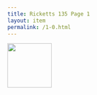 ```yaml
---
title: Ricketts 135 Page 1
layout: item
permalink: /1-0.html
---
```

<img src="/objects/1-0.jpg" width=100 height=100>

